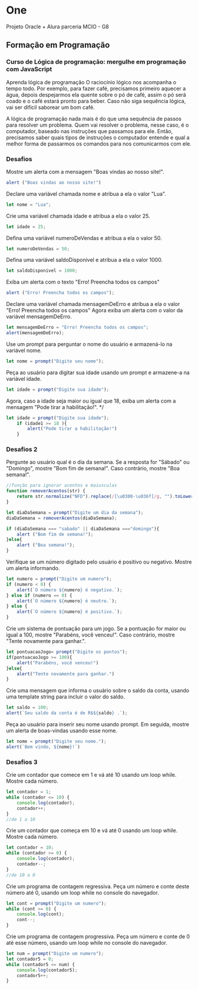 # One
Projeto Oracle + Alura parceria MCIO - G8

## Formação em Programação
### Curso de Lógica de programação: mergulhe em programação com JavaScript
Aprenda lógica de programação
O raciocínio lógico nos acompanha o tempo todo. Por exemplo, para fazer café, precisamos primeiro aquecer a água, depois despejarmos ela quente sobre o pó de café, assim o pó será coado e o café estará pronto para beber. Caso não siga sequência lógica, vai ser difícil saborear um bom café.

A lógica de programação nada mais é do que uma sequência de passos para resolver um problema. Quem vai resolver o problema, nesse caso, é o computador, baseado nas instruções que passamos para ele. Então, precisamos saber quais tipos de instruções o computador entende e qual a melhor forma de passarmos os comandos para nos comunicarmos com ele.

### Desafios
Mostre um alerta com a mensagem "Boas vindas ao nosso site!".
````js
alert ("Boas vindas ao nosso site!")
````

Declare uma variável chamada nome e atribua a ela o valor "Lua".
````js
let nome = "Lua";
````
Crie uma variável chamada idade e atribua a ela o valor 25.
````js
let idade = 25;
````
Defina uma variável numeroDeVendas e atribua a ela o valor 50.
````js
let numeroDeVendas = 50;
````
Defina uma variável saldoDisponivel e atribua a ela o valor 1000.
````js
let saldoDisponivel = 1000;
````
Exiba um alerta com o texto "Erro! Preencha todos os campos"
````js
alert ("Erro! Preencha todos os campos");
````
Declare uma variável chamada mensagemDeErro e atribua a ela o valor "Erro! Preencha todos os campos" Agora exiba um alerta com o valor da variável mensagemDeErro.
````js
let mensagemDeErro = "Erro! Preencha todos os campos";
alert(mensagemDeErro);
````
Use um prompt para perguntar o nome do usuário e armazená-lo na variável nome.
````js
let nome = prompt("Digite seu nome");
````
Peça ao usuário para digitar sua idade usando um prompt e armazene-a na variável idade.
````js
let idade = prompt("Digite sua idade");
````
Agora, caso a idade seja maior ou igual que 18, exiba um alerta com a mensagem "Pode tirar a habilitação!". */
````js
let idade = prompt("Digite sua idade");
    if (idade1 >= 18 ){
        alert("Pode tirar a habilitação!")
    }
````
### Desafios 2
Pergunte ao usuário qual é o dia da semana. Se a resposta for "Sábado" ou "Domingo", mostre "Bom fim de semana!". Caso contrário, mostre "Boa semana!".
````js
//função para ignorar acentos e maiusculas
function removerAcentos(str) {
    return str.normalize("NFD").replace(/[\u0300-\u036f]/g, "").toLowerCase();
}

let diaDaSemana = prompt("Digite um dia da semana");
diaDaSemana = removerAcentos(diaDaSemana);

if (diaDaSemana === "sabado" || diaDaSemana ==="domingo"){
    alert ("Bom fim de semana!");
}else{
    alert ("Boa semana!");
}

````
Verifique se um número digitado pelo usuário é positivo ou negativo. Mostre um alerta informando.
````js
let numero = prompt("Digite um numero");
if (numero < 0) {
    alert(`O número ${numero} é negativo.`);
} else if (numero == 0) {
    alert(`O número ${numero} é neutro.`);
} else {
    alert(`O número ${numero} é positivo.`);
}
````
Crie um sistema de pontuação para um jogo. Se a pontuação for maior ou igual a 100, mostre "Parabéns, você venceu!". Caso contrário, mostre "Tente novamente para ganhar.".
````js
let pontuacaoJogo= prompt("Digite os pontos");
if(pontuacaoJogo >= 100){
    alert("Parabéns, você venceu!")
}else{
    alert("Tente novamente para ganhar.")
}
````
Crie uma mensagem que informa o usuário sobre o saldo da conta, usando uma template string para incluir o valor do saldo.
````js
let saldo = 100;
alert(`Seu saldo da conta é de R$${saldo} .`);
````
Peça ao usuário para inserir seu nome usando prompt. Em seguida, mostre um alerta de boas-vindas usando esse nome.
````js
let nome = prompt("Digite seu nome.");
alert(`Bem vindo, ${nome}!`)
````
### Desafios 3
Crie um contador que comece em 1 e vá até 10 usando um loop while. Mostre cada número.
````js
let contador = 1;
while (contador <= 10) {
    console.log(contador);
    contador++;
}
//de 1 a 10
````
Crie um contador que começa em 10 e vá até 0 usando um loop while. Mostre cada número.
````js
let contador = 10;
while (contador >= 0) {
    console.log(contador);
    contador--;
}
//de 10 a 0
````
Crie um programa de contagem regressiva. Peça um número e conte deste número até 0, usando um loop while no console do navegador.
````js
let cont = prompt("Digite um numero");
while (cont >= 0) {
    console.log(cont);
    cont--;
}
````
Crie um programa de contagem progressiva. Peça um número e conte de 0 até esse número, usando um loop while no console do navegador.
````js
let num = prompt("Digite um numero");
let contador5 = 0;
while (contador5 <= num) {
    console.log(contador5);
    contador5++;
}
````
